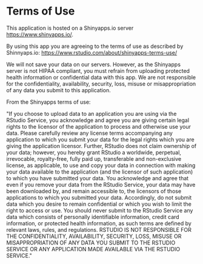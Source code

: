 
# Terms of Use

This application is hosted on a Shinyapps.io server <https://www.shinyapps.io/>.

By using this app you are agreeing to the terms of use as described by Shinnyaps.io: <https://www.rstudio.com/about/shinyapps-terms-use/>

We will not save your data on our servers. However, as the Shinyapps server is not HIPAA compliant, you must refrain from uploading protected health information or confidential data with this app. We are not responsible for the confidentiality, availability, security, loss, misuse or misappropriation of any data you submit to this application.

From the Shinyapps terms of use:  

"If you choose to upload data to an application you are using via the RStudio Service, you acknowledge and agree you are giving certain legal rights to the licensor of the application to process and otherwise use your data. Please carefully review any license terms accompanying any application to which you submit your data for the legal rights which you are giving the application licensor. Further, RStudio does not claim ownership of your data; however, you hereby grant RStudio a worldwide, perpetual, irrevocable, royalty-free, fully paid up, transferable and non-exclusive license, as applicable, to use and copy your data in connection with making your data available to the application (and the licensor of such application) to which you have submitted your data. You acknowledge and agree that even if you remove your data from the RStudio Service, your data may have been downloaded by, and remain accessible to, the licensors of those applications to which you submitted your data. Accordingly, do not submit data which you desire to remain confidential or which you wish to limit the right to access or use. You should never submit to the RStudio Service any data which consists of personally identifiable information, credit card information, or protected health information, as such terms are defined by relevant laws, rules, and regulations. RSTUDIO IS NOT RESPONSIBLE FOR THE CONFIDENTIALITY, AVAILABILITY, SECURITY, LOSS, MISUSE OR MISAPPROPRIATION OF ANY DATA YOU SUBMIT TO THE RSTUDIO SERVICE OR ANY APPLICATION MADE AVAILABLE VIA THE RSTUDIO SERVICE."

